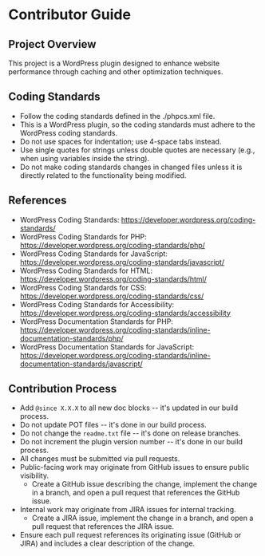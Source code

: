 # Contributor Guide

## Project Overview
This project is a WordPress plugin designed to enhance website performance through caching and other optimization techniques.

## Coding Standards
- Follow the coding standards defined in the ./phpcs.xml file.
- This is a WordPress plugin, so the coding standards must adhere to the WordPress coding standards.
- Do not use spaces for indentation; use 4-space tabs instead.
- Use single quotes for strings unless double quotes are necessary (e.g., when using variables inside the string).
- Do not make coding standards changes in changed files unless it is directly related to the functionality being modified.

## References
- WordPress Coding Standards: https://developer.wordpress.org/coding-standards/
- WordPress Coding Standards for PHP: https://developer.wordpress.org/coding-standards/php/
- WordPress Coding Standards for JavaScript: https://developer.wordpress.org/coding-standards/javascript/
- WordPress Coding Standards for HTML: https://developer.wordpress.org/coding-standards/html/
- WordPress Coding Standards for CSS: https://developer.wordpress.org/coding-standards/css/
- WordPress Coding Standards for Accessibility: https://developer.wordpress.org/coding-standards/accessibility
- WordPress Documentation Standards for PHP: https://developer.wordpress.org/coding-standards/inline-documentation-standards/php/
- WordPress Documentation Standards for JavaScript: https://developer.wordpress.org/coding-standards/inline-documentation-standards/javascript/

## Contribution Process
- Add `@since X.X.X` to all new doc blocks -- it's updated in our build process.
- Do not update POT files -- it's done in our build process.
- Do not change the `readme.txt` file -- it's done on release branches.
- Do not increment the plugin version number -- it's done in our build process.
- All changes must be submitted via pull requests.
- Public-facing work may originate from GitHub issues to ensure public visibility.
  - Create a GitHub issue describing the change, implement the change in a branch, and open a pull request that references the GitHub issue.
- Internal work may originate from JIRA issues for internal tracking.
  - Create a JIRA issue, implement the change in a branch, and open a pull request that references the JIRA issue.
- Ensure each pull request references its originating issue (GitHub or JIRA) and includes a clear description of the change.
